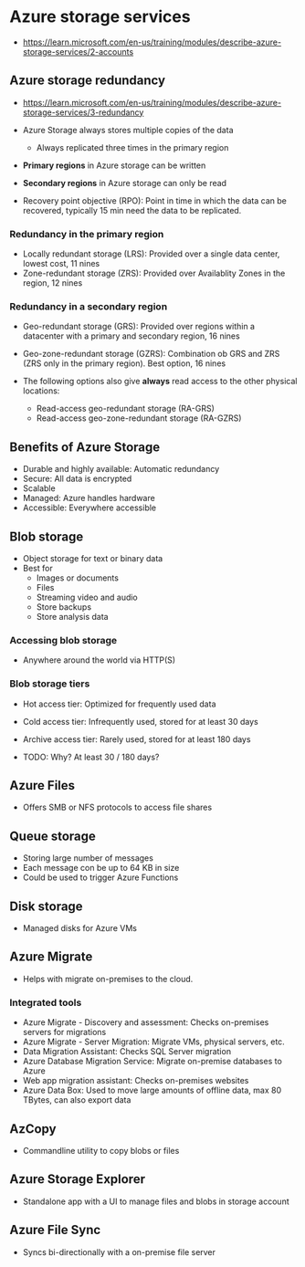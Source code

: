 # Azure storage services

* <https://learn.microsoft.com/en-us/training/modules/describe-azure-storage-services/2-accounts>


## Azure storage redundancy

* <https://learn.microsoft.com/en-us/training/modules/describe-azure-storage-services/3-redundancy>

* Azure Storage always stores multiple copies of the data
  * Always replicated three times in the primary region

* **Primary regions** in Azure storage can be written
* **Secondary regions** in Azure storage can only be read

* Recovery point objective (RPO): Point in time in which the data can be recovered, typically 15 min need the data to be replicated.


### Redundancy in the primary region

* Locally redundant storage (LRS): Provided over a single data center, lowest cost, 11 nines
* Zone-redundant storage (ZRS): Provided over Availablity Zones in the region, 12 nines


### Redundancy in a secondary region

* Geo-redundant storage (GRS): Provided over regions within a datacenter with a primary and secondary region, 16 nines
* Geo-zone-redundant storage (GZRS): Combination ob GRS and ZRS (ZRS only in the primary region). Best option, 16 nines 

* The following options also give **always** read access to the other physical locations:
  * Read-access geo-redundant storage (RA-GRS) 
  * Read-access geo-zone-redundant storage (RA-GZRS)


## Benefits of Azure Storage

* Durable and highly available: Automatic redundancy
* Secure: All data is encrypted
* Scalable
* Managed: Azure handles hardware
* Accessible: Everywhere accessible 


## Blob storage

* Object storage for text or binary data
* Best for
  * Images or documents
  * Files 
  * Streaming video and audio
  * Store backups
  * Store analysis data

### Accessing blob storage

* Anywhere around the world via HTTP(S)


### Blob storage tiers

* Hot access tier: Optimized for frequently used data
* Cold access tier: Infrequently used, stored for at least 30 days
* Archive access tier: Rarely used, stored for at least 180 days

* TODO: Why? At least 30 / 180 days?


## Azure Files

* Offers SMB or NFS protocols to access file shares


## Queue storage

* Storing large number of messages
* Each message con be up to 64 KB in size
* Could be used to trigger Azure Functions


## Disk storage

* Managed disks for Azure VMs


## Azure Migrate

* Helps with migrate on-premises to the cloud.


### Integrated tools

* Azure Migrate - Discovery and assessment: Checks on-premises servers for migrations
* Azure Migrate - Server Migration: Migrate VMs, physical servers, etc.
* Data Migration Assistant: Checks SQL Server migration
* Azure Database Migration Service: Migrate on-premise databases to Azure
* Web app migration assistant: Checks on-premises websites 
* Azure Data Box: Used to move large amounts of offline data, max 80 TBytes, can also export data


## AzCopy

* Commandline utility to copy blobs or files


## Azure Storage Explorer 

* Standalone app with a UI to manage files and blobs in storage account


## Azure File Sync 

* Syncs bi-directionally with a on-premise file server















